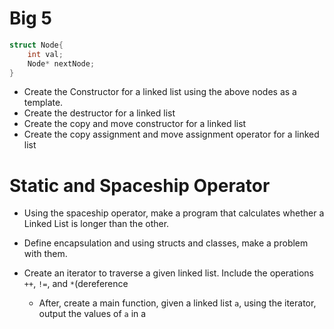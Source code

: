 # Big 5
```cpp
struct Node{
	int val;
	Node* nextNode;
}
```
- Create the Constructor for a linked list using the above nodes as a template.
- Create the destructor for a linked list
- Create the copy and move constructor for a linked list
- Create the copy assignment and move assignment operator for a linked list

# Static and Spaceship Operator
- Using the spaceship operator, make a program that calculates whether a Linked List is longer than the other.

- Define encapsulation and using structs and classes, make a problem with them.
- Create an iterator to traverse a given linked list. Include the operations `++`, `!=`, and `*`(dereference
	- After, create a main function, given a linked list `a`, using the iterator, output the values of `a` in a 